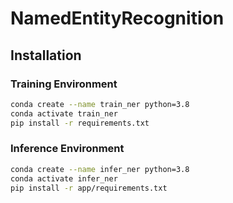 # NamedEntityRecognition

## Installation

### Training Environment
```sh
conda create --name train_ner python=3.8
conda activate train_ner
pip install -r requirements.txt
```

### Inference Environment
```sh
conda create --name infer_ner python=3.8
conda activate infer_ner
pip install -r app/requirements.txt
```
